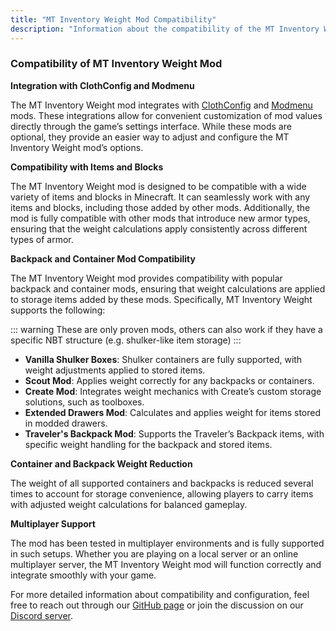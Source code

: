 ```yaml
---
title: "MT Inventory Weight Mod Compatibility"
description: "Information about the compatibility of the MT Inventory Weight mod with other mods and configurations, including integration with ClothConfig and Modmenu."
---
```


### Compatibility of MT Inventory Weight Mod

**Integration with ClothConfig and Modmenu**

The MT Inventory Weight mod integrates with [ClothConfig](https://modrinth.com/mod/cloth-config) and [Modmenu](https://modrinth.com/mod/modmenu) mods. These integrations allow for convenient customization of mod values directly through the game’s settings interface. While these mods are optional, they provide an easier way to adjust and configure the MT Inventory Weight mod’s options.

**Compatibility with Items and Blocks**

The MT Inventory Weight mod is designed to be compatible with a wide variety of items and blocks in Minecraft. It can seamlessly work with any items and blocks, including those added by other mods. Additionally, the mod is fully compatible with other mods that introduce new armor types, ensuring that the weight calculations apply consistently across different types of armor.

**Backpack and Container Mod Compatibility**

The MT Inventory Weight mod provides compatibility with popular backpack and container mods, ensuring that weight calculations are applied to storage items added by these mods. Specifically, MT Inventory Weight supports the following:

::: warning
These are only proven mods, others can also work if they have a specific NBT structure (e.g. shulker-like item storage)
:::

- **Vanilla Shulker Boxes**: Shulker containers are fully supported, with weight adjustments applied to stored items.
- **Scout Mod**: Applies weight correctly for any backpacks or containers.
- **Create Mod**: Integrates weight mechanics with Create’s custom storage solutions, such as toolboxes.
- **Extended Drawers Mod**: Calculates and applies weight for items stored in modded drawers.
- **Traveler's Backpack Mod**: Supports the Traveler’s Backpack items, with specific weight handling for the backpack and stored items.

**Container and Backpack Weight Reduction**

The weight of all supported containers and backpacks is reduced several times to account for storage convenience, allowing players to carry items with adjusted weight calculations for balanced gameplay.

**Multiplayer Support**

The mod has been tested in multiplayer environments and is fully supported in such setups. Whether you are playing on a local server or an online multiplayer server, the MT Inventory Weight mod will function correctly and integrate smoothly with your game.

For more detailed information about compatibility and configuration, feel free to reach out through our [GitHub page](https://github.com/MEGATREX4/inventory-weight/) or join the discussion on our [Discord server](https://discord.gg/hc4XPRBEsq).
